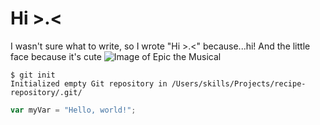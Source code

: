 # Hi >.<
I wasn't sure what to write, so I wrote "Hi >.<" because...hi! And the little face because it's cute
![Image of Epic the Musical](https://static.wikia.nocookie.net/epicthemusical/images/3/3e/Epic_The_Musical_Album_Cover.png/revision/latest/scale-to-width-down/1200?cb=20241230083621)

```
$ git init
Initialized empty Git repository in /Users/skills/Projects/recipe-repository/.git/
```

``` javascript
var myVar = "Hello, world!";
```
